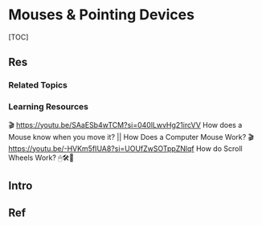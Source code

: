 # Mouses & Pointing Devices

[TOC]



## Res
### Related Topics


### Learning Resources
🎬 https://youtu.be/SAaESb4wTCM?si=040lLwvHg21ircVV
How does a Mouse know when you move it? || How Does a Computer Mouse Work?
🎬 https://youtu.be/-HVKm5fIUA8?si=UOUfZwSOTppZNlqf
How do Scroll Wheels Work? 🖱🛠🔬



## Intro


## Ref

